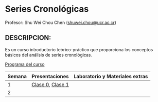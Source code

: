 # Series Cronológicas

Profesor: Shu Wei Chou Chen (<shuwei.chou@ucr.ac.cr>)

## DESCRIPCION:

Es un curso introductorio teórico-práctico que proporciona los conceptos
básicos del análisis de series cronológicas.

[Programa del
curso](https://shuwei325.github.io/SP1633-II22/SP1633-programa.pdf)

| Semana | Presentaciones                                                                                                                   | Laboratorio y Materiales extras |
|------------|------------|------------------------------------------------|
| 1      | [Clase 0](https://shuwei325.github.io/SP1633-II22/clase-0.html), [Clase 1](https://shuwei325.github.io/SP1633-II22/clase-1.html) |                                 |
| 2      |                                                                                                                                  |                                 |
